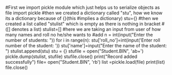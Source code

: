 #First we import pickle module which just helps us to serialize objects as file
import pickle
#then we created a dictionary called "stu", how we know its a dictionary because of {}(this #implies a dictionary)
stu={}
#then we created a list called "stulist" which is empty as there is nothing in bracket
#([] denotes a list)
stulist=[]
#here we are taking an input from user of how many names and roll no he/she wants to #add
n = int(input("Enter the number of students: "))
for i in range(n):
    stu['roll_no']=int(input('Enter roll number of the student: '))
    stu['name']=input("Enter the name of the student: ")
    stulist.append(stu)
    stu = {}
stufile = open("Student.BIN", 'ab+')
pickle.dump(stulist, stufile)
stufile.close()
print("Record added successfully")
file= open("Student.BIN", 'rb')
list =pickle.load(file)
print(list)
file.close()
